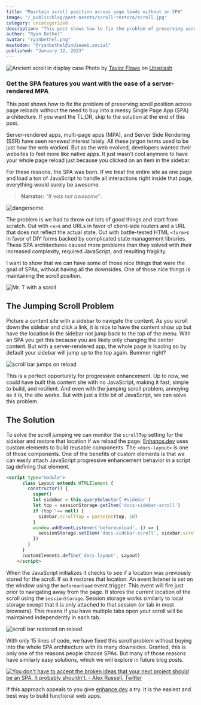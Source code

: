 ```yaml
---
title: "Maintain scroll position across page loads without an SPA"
image: "/_public/blog/post-assets/scroll-restore/scroll.jpg"
category: uncategorized
description: "This post shows how to fix the problem of preserving scroll position across page reloads without the need to buy into a messy Single Page App (SPA) architecture."
author: "Ryan Bethel"
avatar: "ryanbethel.png"
mastodon: "@ryanbethel@indieweb.social"
published: "January 12, 2023"
---
```


![Ancient scroll in display case](/_public/blog/post-assets/scroll-restore/scroll.jpg)
Photo by [Taylor Flowe](https://unsplash.com/@taypaigey?utm_source=unsplash&utm_medium=referral&utm_content=creditCopyText) on [Unsplash](https://unsplash.com/s/photos/scroll?utm_source=unsplash&utm_medium=referral&utm_content=creditCopyText)

### Get the SPA features you want with the ease of a server-rendered MPA

This post shows how to fix the problem of preserving scroll position across page reloads without the need to buy into a messy Single Page App (SPA) architecture.
If you want the TL;DR, skip to the solution at the end of this post.

Server-rendered apps, multi-page apps (MPA), and Server Side Rendering (SSR) have seen renewed interest lately.
All these jargon terms used to be just how the web worked. But as the web evolved, developers wanted their websites to feel more like native apps.
It just wasn’t cool anymore to have your whole page reload just because you clicked on an item in the sidebar.

For these reasons, the SPA was born.
If we treat the entire site as one page and load a ton of JavaScript to handle all interactions right inside that page, everything would surely be awesome.

> **Narrator:** *“It was not awesome”*.

![dangersome](/_public/blog/post-assets/scroll-restore/dangersome.gif)

The problem is we had to throw out lots of good things and start from scratch.
Out with `<a>`s and URLs in favor of client-side routers and a URL that does not reflect the actual state.
Out with battle-tested HTML `<form>`s in favor of DIY forms backed by complicated state management libraries.
These SPA architectures caused more problems than they solved with their increased complexity, required JavaScript, and resulting fragility.

I want to show that we can have some of those nice things that were the goal of SPAs, without having all the downsides.
One of those nice things is maintaining the scroll position.


![Mr. T with a scroll](/_public/blog/post-assets/scroll-restore/lets-scroll.webp)

## The Jumping Scroll Problem

Picture a content site with a sidebar to navigate the content.
As you scroll down the sidebar and click a link, it is nice to have the content show up but have the location in the sidebar not jump back to the top of the menu.
With an SPA you get this because you are likely only changing the center content.
But with a server-rendered app, the whole page is loading so by default your sidebar will jump up to the top again.
Bummer right?

![scroll bar jumps on reload](/_public/blog/post-assets/scroll-restore/scroll-jumping.gif)

This is a perfect opportunity for progressive enhancement.
Up to now, we could have built this content site with no JavaScript, making it fast, simple to build, and resilient.
And even with the jumping scroll problem, annoying as it is, the site works.
But with just a little bit of JavaScript, we can solve this problem.


## The Solution

To solve the scroll jumping we can monitor the `scrollTop` setting for the sidebar and restore that location if we reload the page.
[Enhance.dev](https://enhance.dev/) uses custom elements to build reusable components.
The `<docs-layout>` is one of those components.
One of the benefits of custom elements is that we can easily attach JavaScript progressive enhancement behavior in a script tag defining that element.


```html
<script type="module">
      class Layout extends HTMLElement {
        constructor() {
          super()
          let sidebar = this.querySelector('#sidebar')
          let top = sessionStorage.getItem('docs-sidebar-scroll')
          if (top !== null) {
            sidebar.scrollTop = parseInt(top, 10)
          }
          window.addEventListener('beforeunload', () => {
            sessionStorage.setItem('docs-sidebar-scroll', sidebar.scrollTop)
          })
        }
      }
      customElements.define('docs-layout', Layout)
    </script>
```


When the JavaScript initializes it checks to see if a location was previously stored for the scroll.
If so it restores that location.
An event listener is set on the window using the `beforeunload` event trigger.
This event will fire just prior to navigating away from the page.
It stores the current location of the scroll using the `sessionStorage`.
Session storage works similarly to local storage except that it is only attached to that session (or tab in most browsers).
This means if you have multiple tabs open your scroll will be maintained independently in each tab.

![scroll bar restored on reload](/_public/blog/post-assets/scroll-restore/scroll-no-jump.gif)

With only 15 lines of code, we have fixed this scroll problem without buying into the whole SPA architecture with its many downsides.
Granted, this is only one of the reasons people choose SPAs.
But many of those reasons have similarly easy solutions, which we will explore in future blog posts.

[![You don't have to accept the broken ideas that your next project should be an SPA. It probably shouldn't. - Alex Russell, Twitter](/_public/blog/post-assets/scroll-restore/alex-russell-tweet.png)](https://twitter.com/slightlylate/status/1560020054971822080)


If this approach appeals to you give [enhance.dev](https://enhance.dev) a try. It is the easiest and best way to build functional web apps.
